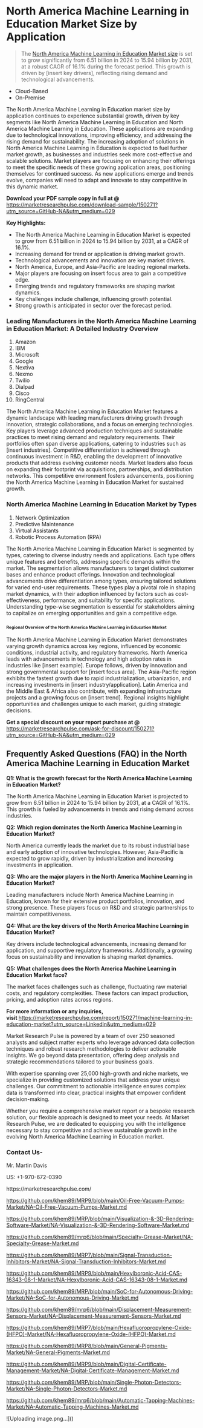 <h1>North America Machine Learning in Education Market&nbsp;Size by Application</h1><blockquote><p>The <a href="https://marketresearchpulse.com/download-sample/150271?utm_source=GitHub-NA&amp;utm_medium=029">North America Machine Learning in Education Market size</a> is set to grow significantly from 6.51 billion in 2024 to 15.94 billion by 2031, at a robust CAGR of 16.1% during the forecast period. This growth is driven by [insert key drivers], reflecting rising demand and technological advancements.</p></blockquote><ul><li>Cloud-Based <li> On-Premise</li></ul><p>The North America Machine Learning in Education market size by application continues to experience substantial growth, driven by key segments like North America Machine Learning in Education and North America Machine Learning in Education. These applications are expanding due to technological innovations, improving efficiency, and addressing the rising demand for sustainability. The increasing adoption of solutions in North America Machine Learning in Education is expected to fuel further market growth, as businesses and industries seek more cost-effective and scalable solutions. Market players are focusing on enhancing their offerings to meet the specific needs of these growing application areas, positioning themselves for continued success. As new applications emerge and trends evolve, companies will need to adapt and innovate to stay competitive in this dynamic market.</p><p><strong>Download your PDF sample copy in full at @ </strong><a href="https://marketresearchpulse.com/download-sample/150271?utm_source=GitHub-NA&amp;utm_medium=029">https://marketresearchpulse.com/download-sample/150271?utm_source=GitHub-NA&amp;utm_medium=029</a></p><p><strong>Key Highlights: </strong></p><ul><li>The North America Machine Learning in Education Market is expected to grow from 6.51 billion in 2024 to 15.94 billion by 2031, at a CAGR of 16.1%.</li><li>Increasing demand for trend or application is driving market growth.</li><li>Technological advancements and innovation are key market drivers.</li><li>North America, Europe, and Asia-Pacific are leading regional markets.</li><li>Major players are focusing on insert focus area to gain a competitive edge.</li><li>Emerging trends and regulatory frameworks are shaping market dynamics.</li><li>Key challenges include challenge, influencing growth potential.</li><li>Strong growth is anticipated in sector over the forecast period.</li></ul><h3>Leading Manufacturers in the North America Machine Learning in Education Market: A Detailed Industry Overview</h3><ol><li>Amazon</li><li>IBM</li><li>Microsoft</li><li>Google</li><li>Nextiva</li><li>Nexmo</li><li>Twilio</li><li>Dialpad</li><li>Cisco</li><li>RingCentral</li></ol><div class="flex max-w-full flex-col flex-grow"><div class="min-h-8 text-message flex w-full flex-col items-end gap-2 whitespace-normal break-words [.text-message+&amp;]:mt-5" dir="auto" data-message-author-role="assistant" data-message-id="fd8432e4-4910-450d-b182-61b7bfb0a01f" data-message-model-slug="gpt-4o"><div class="flex w-full flex-col gap-1 empty:hidden first:pt-[3px]"><div class="markdown prose w-full break-words dark:prose-invert light"><p>The North America Machine Learning in Education Market features a dynamic landscape with leading manufacturers driving growth through innovation, strategic collaborations, and a focus on emerging technologies. Key players leverage advanced production techniques and sustainable practices to meet rising demand and regulatory requirements. Their portfolios often span diverse applications, catering to industries such as [insert industries]. Competitive differentiation is achieved through continuous investment in R&amp;D, enabling the development of innovative products that address evolving customer needs. Market leaders also focus on expanding their footprint via acquisitions, partnerships, and distribution networks. This competitive environment fosters advancements, positioning the North America Machine Learning in Education Market for sustained growth.</p></div></div></div></div><h3>North America Machine Learning in Education Market by Types</h3><ol><li>Network Optimization <li> Predictive Maintenance <li> Virtual Assistants <li> Robotic Process Automation (RPA)</li></ol><div class="flex max-w-full flex-col flex-grow"><div class="min-h-8 text-message flex w-full flex-col items-end gap-2 whitespace-normal break-words [.text-message+&amp;]:mt-5" dir="auto" data-message-author-role="assistant" data-message-id="084470be-0bb7-4664-bddf-5156b4f41249" data-message-model-slug="gpt-4o-mini"><div class="flex w-full flex-col gap-1 empty:hidden first:pt-[3px]"><div class="markdown prose w-full break-words dark:prose-invert light"><p>The North America Machine Learning in Education Market is segmented by types, catering to diverse industry needs and applications. Each type offers unique features and benefits, addressing specific demands within the market. The segmentation allows manufacturers to target distinct customer bases and enhance product offerings. Innovation and technological advancements drive differentiation among types, ensuring tailored solutions for varied end-user requirements. These types play a pivotal role in shaping market dynamics, with their adoption influenced by factors such as cost-effectiveness, performance, and suitability for specific applications. Understanding type-wise segmentation is essential for stakeholders aiming to capitalize on emerging opportunities and gain a competitive edge.</p></div></div></div></div><h3><span style="font-size: 11px;">Regional Overview of the North America Machine Learning in Education Market</span></h3><div class="flex max-w-full flex-col flex-grow"><div class="min-h-8 text-message flex w-full flex-col items-end gap-2 whitespace-normal break-words [.text-message+&amp;]:mt-5" dir="auto" data-message-author-role="assistant" data-message-id="e9038762-ce64-4e30-91c9-9bd413514231" data-message-model-slug="gpt-4o-mini"><div class="flex w-full flex-col gap-1 empty:hidden first:pt-[3px]"><div class="markdown prose w-full break-words dark:prose-invert light"><p>The North America Machine Learning in Education Market demonstrates varying growth dynamics across key regions, influenced by economic conditions, industrial activity, and regulatory frameworks. North America leads with advancements in technology and high adoption rates in industries like [insert example]. Europe follows, driven by innovation and strong governmental support for [insert focus area]. The Asia-Pacific region exhibits the fastest growth due to rapid industrialization, urbanization, and increasing investments in [insert industry/application]. Latin America and the Middle East &amp; Africa also contribute, with expanding infrastructure projects and a growing focus on [insert trend]. Regional insights highlight opportunities and challenges unique to each market, guiding strategic decisions.</p></div></div></div></div><p><strong>Get a special discount on your report purchase at @ </strong><a href="https://marketresearchpulse.com/ask-for-discount/150271?utm_source=GitHub-NA&amp;utm_medium=029">https://marketresearchpulse.com/ask-for-discount/150271?utm_source=GitHub-NA&amp;utm_medium=029</a></p><h2>Frequently Asked Questions (FAQ) in the North America Machine Learning in Education Market</h2><p><strong>Q1: What is the growth forecast for the North America Machine Learning in Education Market?</strong></p><p>The North America Machine Learning in Education Market is projected to grow from 6.51 billion in 2024 to 15.94 billion by 2031, at a CAGR of 16.1%. This growth is fueled by advancements in trends and rising demand across industries.</p><p><strong>Q2: Which region dominates the North America Machine Learning in Education Market?</strong></p><p>North America currently leads the market due to its robust industrial base and early adoption of innovative technologies. However, Asia-Pacific is expected to grow rapidly, driven by industrialization and increasing investments in application.</p><p><strong>Q3: Who are the major players in the North America Machine Learning in Education Market?</strong></p><p>Leading manufacturers include North America Machine Learning in Education, known for their extensive product portfolios, innovation, and strong presence. These players focus on R&amp;D and strategic partnerships to maintain competitiveness.</p><p><strong>Q4: What are the key drivers of the North America Machine Learning in Education Market?</strong></p><p>Key drivers include technological advancements, increasing demand for application, and supportive regulatory frameworks. Additionally, a growing focus on sustainability and innovation is shaping market dynamics.</p><p><strong>Q5: What challenges does the North America Machine Learning in Education Market face?</strong></p><p>The market faces challenges such as challenge, fluctuating raw material costs, and regulatory complexities. These factors can impact production, pricing, and adoption rates across regions.</p><p><strong>For more information or any inquiries, visit&nbsp;</strong><a href="https://marketresearchpulse.com/report/150271/machine-learning-in-education-market?utm_source=Linkedin&utm_medium=029">https://marketresearchpulse.com/report/150271/machine-learning-in-education-market?utm_source=Linkedin&utm_medium=029</a></p><p>Market Research Pulse is powered by a team of over 250 seasoned analysts and subject matter experts who leverage advanced data collection techniques and robust research methodologies to deliver actionable insights. We go beyond data presentation, offering deep analysis and strategic recommendations tailored to your business goals.</p><p>With expertise spanning over 25,000 high-growth and niche markets, we specialize in providing customized solutions that address your unique challenges. Our commitment to actionable intelligence ensures complex data is transformed into clear, practical insights that empower confident decision-making.</p><p>Whether you require a comprehensive market report or a bespoke research solution, our flexible approach is designed to meet your needs. At Market Research Pulse, we are dedicated to equipping you with the intelligence necessary to stay competitive and achieve sustainable growth in the evolving North America Machine Learning in Education market.</p><h3><strong>Contact Us-</strong></h3><p>Mr. Martin Davis</p><p>US: +1-970-672-0390</p><p>https://marketresearchpulse.com/</p><p><a href="https://github.com/khem89/MRP9/blob/main/Oil-Free-Vacuum-Pumps-Market/NA-Oil-Free-Vacuum-Pumps-Market.md">https://github.com/khem89/MRP9/blob/main/Oil-Free-Vacuum-Pumps-Market/NA-Oil-Free-Vacuum-Pumps-Market.md</a></p><p><a href="https://github.com/khem89/MRP/blob/main/Visualization-&-3D-Rendering-Software-Market/NA-Visualization-&-3D-Rendering-Software-Market.md">https://github.com/khem89/MRP/blob/main/Visualization-&-3D-Rendering-Software-Market/NA-Visualization-&-3D-Rendering-Software-Market.md</a></p><p><a href="https://github.com/khem89/mrp6/blob/main/Specialty-Grease-Market/NA-Specialty-Grease-Market.md">https://github.com/khem89/mrp6/blob/main/Specialty-Grease-Market/NA-Specialty-Grease-Market.md</a></p><p><a href="https://github.com/khem89/MRP7/blob/main/Signal-Transduction-Inhibitors-Market/NA-Signal-Transduction-Inhibitors-Market.md">https://github.com/khem89/MRP7/blob/main/Signal-Transduction-Inhibitors-Market/NA-Signal-Transduction-Inhibitors-Market.md</a></p><p><a href="https://github.com/khem89/MRP9/blob/main/Hexylboronic-Acid-CAS-16343-08-1-Market/NA-Hexylboronic-Acid-CAS-16343-08-1-Market.md">https://github.com/khem89/MRP9/blob/main/Hexylboronic-Acid-CAS-16343-08-1-Market/NA-Hexylboronic-Acid-CAS-16343-08-1-Market.md</a></p><p><a href="https://github.com/khem89/MRP/blob/main/SoC-for-Autonomous-Driving-Market/NA-SoC-for-Autonomous-Driving-Market.md">https://github.com/khem89/MRP/blob/main/SoC-for-Autonomous-Driving-Market/NA-SoC-for-Autonomous-Driving-Market.md</a></p><p><a href="https://github.com/khem89/mrp6/blob/main/Displacement-Measurement-Sensors-Market/NA-Displacement-Measurement-Sensors-Market.md">https://github.com/khem89/mrp6/blob/main/Displacement-Measurement-Sensors-Market/NA-Displacement-Measurement-Sensors-Market.md</a></p><p><a href="https://github.com/khem89/MRP7/blob/main/Hexafluoropropylene-Oxide-(HFPO)-Market/NA-Hexafluoropropylene-Oxide-(HFPO)-Market.md">https://github.com/khem89/MRP7/blob/main/Hexafluoropropylene-Oxide-(HFPO)-Market/NA-Hexafluoropropylene-Oxide-(HFPO)-Market.md</a></p><p><a href="https://github.com/khem89/MRP8/blob/main/General-Pigments-Market/NA-General-Pigments-Market.md">https://github.com/khem89/MRP8/blob/main/General-Pigments-Market/NA-General-Pigments-Market.md</a></p><p><a href="https://github.com/khem89/MRP9/blob/main/Digital-Certificate-Management-Market/NA-Digital-Certificate-Management-Market.md">https://github.com/khem89/MRP9/blob/main/Digital-Certificate-Management-Market/NA-Digital-Certificate-Management-Market.md</a></p><p><a href="https://github.com/khem89/MRP/blob/main/Single-Photon-Detectors-Market/NA-Single-Photon-Detectors-Market.md">https://github.com/khem89/MRP/blob/main/Single-Photon-Detectors-Market/NA-Single-Photon-Detectors-Market.md</a></p><p><a href="https://github.com/khem89/mrp6/blob/main/Automatic-Tapping-Machines-Market/NA-Automatic-Tapping-Machines-Market.md">https://github.com/khem89/mrp6/blob/main/Automatic-Tapping-Machines-Market/NA-Automatic-Tapping-Machines-Market.md</a></p>
![Uploading image.png…]()

